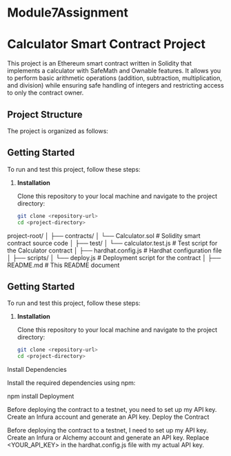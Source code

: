 # Module7Assignment
# Calculator Smart Contract Project

This project is an Ethereum smart contract written in Solidity that implements a calculator with SafeMath and Ownable features. It allows you to perform basic arithmetic operations (addition, subtraction, multiplication, and division) while ensuring safe handling of integers and restricting access to only the contract owner.

## Project Structure

The project is organized as follows:


## Getting Started

To run and test this project, follow these steps:

1. **Installation**

   Clone this repository to your local machine and navigate to the project directory:

   ```bash
   git clone <repository-url>
   cd <project-directory>
project-root/
│
├── contracts/
│ └── Calculator.sol # Solidity smart contract source code
│
├── test/
│ └── calculator.test.js # Test script for the Calculator contract
│
├── hardhat.config.js # Hardhat configuration file
│
├── scripts/
│ └── deploy.js # Deployment script for the contract
│
├── README.md # This README document

## Getting Started

To run and test this project, follow these steps:

1. **Installation**

   Clone this repository to your local machine and navigate to the project directory:

   ```bash
   git clone <repository-url>
   cd <project-directory>
Install Dependencies

Install the required dependencies using npm:

npm install
Deployment

Before deploying the contract to a testnet, you need to set up my API key. Create an Infura  account and generate an API key. 
Deploy the Contract

Before deploying the contract to a testnet, I need to set up my API key. Create an Infura or Alchemy account and generate an API key. Replace <YOUR_API_KEY> in the hardhat.config.js file with my actual API key.

